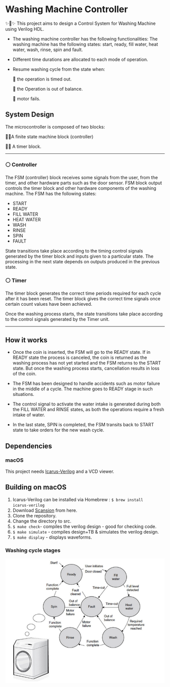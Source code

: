# Washing Machine Controller
✨🐾✨ This project aims to design a Control System for Washing Machine using Verilog HDL.

* The washing machine controller has the following functionalities:
The washing machine has the following states: start, ready, fill water, heat water, wash, rinse, spin and fault.

* Different time durations are allocated to each mode of operation.

* Resume washing cycle from the state when:

	🚫  the operation is timed out.
	
    🚫  the Operation is out of balance.

	🚫  motor fails.

## System Design
The microcontroller is composed of two blocks:

🔹📍A finite state machine block (controller)

🔹📍 A timer block.

---
### ⚪️ Controller
The FSM (controller) block receives some signals from the user, from the timer, and other hardware parts such as the door sensor. FSM block output controls the timer block and other hardware components of the washing machine. The FSM has the following states:

* START
* READY
* FILL WATER
* HEAT WATER
* WASH
* RINSE
* SPIN
* FAULT

State transitions take place according to the timing control signals generated by the timer block and inputs given to a particular state. The processing in the next state depends on outputs produced in the previous state.

### ⚪️ Timer

The timer block generates the correct time periods required for each cycle after it has been reset. The timer block gives the correct time signals once certain count values have been achieved.

Once the washing process starts, the state transitions take place according to the control signals generated by the Timer unit.

----
## How it works 
* Once the coin is inserted, the FSM will go to the READY state. If in READY state the process is canceled, the coin is returned as the washing process has not yet started and the FSM returns to the START state. But once the washing process starts, cancellation results in loss of the coin.

* The FSM has been designed to handle accidents such as motor failure in the middle of a cycle. The machine goes to  READY stage in such situations.

* The control signal to activate the water intake is generated during both the FILL WATER and RINSE states, as both the operations require a fresh intake of water.

* In the last state, SPIN is completed, the FSM transits back to START state to take orders for the new wash cycle.

## Dependencies

### macOS
This project needs [Icarus-Verilog](http://iverilog.icarus.com) and a VCD viewer.

## Building on macOS
1. Icarus-Verilog can be installed via Homebrew :
   <code>$ brew install icarus-verilog</code>
2. Download [Scansion](http://www.logicpoet.com/scansion/) from here.  
3. Clone the repository.
4. Change the directory to src.
5. <code>$ make check</code>- compiles the verilog design - good for checking code.
6. <code>$ make simulate</code> - compiles design+TB & simulates the verilog design.
7. <code>$ make display</code> - displays waveforms.

### Washing cycle stages

![](ScreenShots/fsm.png)
